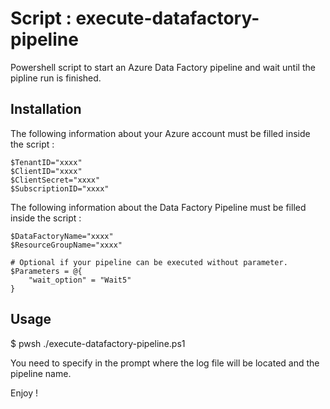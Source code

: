 # Script : execute-datafactory-pipeline

Powershell script to start an Azure Data Factory pipeline and wait until the pipline run is finished.

## Installation

The following information about your Azure account must be filled inside the script :

```
$TenantID="xxxx"
$ClientID="xxxx"
$ClientSecret="xxxx"
$SubscriptionID="xxxx"
```

The following information about the Data Factory Pipeline must be filled inside the script :

```
$DataFactoryName="xxxx"
$ResourceGroupName="xxxx"

# Optional if your pipeline can be executed without parameter.
$Parameters = @{
    "wait_option" = "Wait5"
}
```

## Usage

$ pwsh ./execute-datafactory-pipeline.ps1

You need to specify in the prompt where the log file will be located and the pipeline name.

Enjoy !



